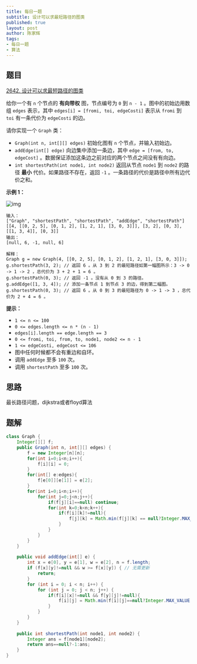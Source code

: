 ```yaml
---
title: 每日一题
subtitle: 设计可以求最短路径的图类
published: true
layout: post
author: 陈家辉
tags:
- 每日一题
- 算法
---
```


## 题目

[2642. 设计可以求最短路径的图类](https://leetcode.cn/problems/design-graph-with-shortest-path-calculator/)

给你一个有 `n` 个节点的 **有向带权** 图，节点编号为 `0` 到 `n - 1` 。图中的初始边用数组 `edges` 表示，其中 `edges[i] = [fromi, toi, edgeCosti]` 表示从 `fromi` 到 `toi` 有一条代价为 `edgeCosti` 的边。

请你实现一个 `Graph` 类：

- `Graph(int n, int[][] edges)` 初始化图有 `n` 个节点，并输入初始边。
- `addEdge(int[] edge)` 向边集中添加一条边，其中 `edge = [from, to, edgeCost]` 。数据保证添加这条边之前对应的两个节点之间没有有向边。
- `int shortestPath(int node1, int node2)` 返回从节点 `node1` 到 `node2` 的路径 **最小** 代价。如果路径不存在，返回 `-1` 。一条路径的代价是路径中所有边代价之和。

 

**示例 1：**

![img](https://assets.leetcode.com/uploads/2023/01/11/graph3drawio-2.png)

```
输入：
["Graph", "shortestPath", "shortestPath", "addEdge", "shortestPath"]
[[4, [[0, 2, 5], [0, 1, 2], [1, 2, 1], [3, 0, 3]]], [3, 2], [0, 3], [[1, 3, 4]], [0, 3]]
输出：
[null, 6, -1, null, 6]

解释：
Graph g = new Graph(4, [[0, 2, 5], [0, 1, 2], [1, 2, 1], [3, 0, 3]]);
g.shortestPath(3, 2); // 返回 6 。从 3 到 2 的最短路径如第一幅图所示：3 -> 0 -> 1 -> 2 ，总代价为 3 + 2 + 1 = 6 。
g.shortestPath(0, 3); // 返回 -1 。没有从 0 到 3 的路径。
g.addEdge([1, 3, 4]); // 添加一条节点 1 到节点 3 的边，得到第二幅图。
g.shortestPath(0, 3); // 返回 6 。从 0 到 3 的最短路径为 0 -> 1 -> 3 ，总代价为 2 + 4 = 6 。
```

 

**提示：**

- `1 <= n <= 100`
- `0 <= edges.length <= n * (n - 1)`
- `edges[i].length == edge.length == 3`
- `0 <= fromi, toi, from, to, node1, node2 <= n - 1`
- `1 <= edgeCosti, edgeCost <= 106`
- 图中任何时候都不会有重边和自环。
- 调用 `addEdge` 至多 `100` 次。
- 调用 `shortestPath` 至多 `100` 次。

## 思路

最长路径问题，dijkstra或者floyd算法

## 题解

```java
class Graph {
    Integer[][] f;
    public Graph(int n, int[][] edges) {
        f = new Integer[n][n];
        for(int i=0;i<n;i++){
            f[i][i] = 0;
        }
        for(int[] e:edges){
            f[e[0]][e[1]] = e[2];
        }
        for(int i=0;i<n;i++){
            for(int j=0;j<n;j++){
                if(f[j][i]==null) continue;
                for(int k=0;k<n;k++){
                    if(f[i][k]!=null){
                        f[j][k] = Math.min(f[j][k] == null?Integer.MAX_VALUE:f[j][k], f[j][i] + f[i][k]);
                    }
                }
            }
        }
    }
    
    public void addEdge(int[] e) {
        int x = e[0], y = e[1], w = e[2], n = f.length;
        if (f[x][y]!=null && w >= f[x][y]) { // 无需更新
            return;
        }
        for (int i = 0; i < n; i++) {
            for (int j = 0; j < n; j++) {
                if(f[i][x]!=null && f[y][j]!=null){
                    f[i][j] = Math.min(f[i][j]==null?Integer.MAX_VALUE:f[i][j], f[i][x] + w + f[y][j]);
                }
            }
        }
    }
    
    public int shortestPath(int node1, int node2) {
        Integer ans = f[node1][node2];
        return ans==null?-1:ans;
    }
}
```

